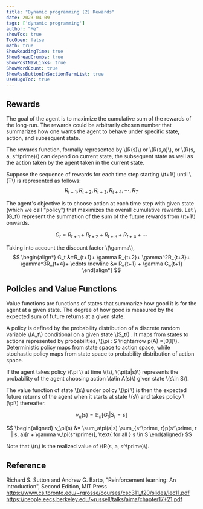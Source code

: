 ```yaml
---
title: "Dynamic programming (2) Rewards" 
date: 2023-04-09
tags: ['dynamic programming']
author: "Me"
showToc: true
TocOpen: false
math: true
ShowReadingTime: true
ShowBreadCrumbs: true
ShowPostNavLinks: true
ShowWordCount: true
ShowRssButtonInSectionTermList: true
UseHugoToc: true
---
```


## Rewards 

The goal of the agent is to maximize the cumulative sum of the rewards of the long-run. The rewards could be arbitrarily chosen number that summarizes how one wants the agent to behave under specific state, action, and subsequent state. 

The rewards function, formally represented by \\(R(s)\\) or \\(R(s,a)\\), or \\(R(s, a, s^\prime)\\) can depend on current state, the subsequent state as well as the action taken by the agent taken in the current state.

Suppose the sequence of rewards for each time step starting \\(t+1\\) until \\(T\\) is represented as follows: 
$$ 
R_{t+1}, R_{t+2}, R_{t+3}, R_{t+4}, \cdots, R_T
$$ 

The agent's objective is to choose action at each time step with given state (which we call "policy") that maximizes the overall cumulative rewards. Let \\(G_t\\) represent the summation of the sum of the future rewards from \\(t+1\\) onwards.

$$ 
G_t =R_{t+1}+ R_{t+2}+ R_{t+3}+ R_{t+4}+ \cdots 
$$


Taking into account the discount factor \\(\gamma\\), 
$$ 
\begin{align*}
G_t &=R_{t+1}+ \gamma R_{t+2}+ \gamma^2R_{t+3}+ \gamma^3R_{t+4}+ \cdots \newline
&= R_{t+1} + \gamma G_{t+1}
\end{align*}
$$


## Policies and Value Functions 

Value functions are functions of states that summarize how good it is for the agent at a given state.  The degree of how good is measured by the expected sum of future returns at a given state. 

A policy is defined by the probability distribution of a discrete random variable \\(A_t\\) conditional on a given state \\(S_t\\) . It maps from states to actions represented by probabilities,  \\(\pi : S \rightarrow p(A) =[0,1]\\).  Deterministic policy maps from state space to action space, while stochastic policy maps from state space to probability distribution of action space. 

If the agent takes policy \\(\pi \\) at time \\(t\\), \\(\pi(a|s)\\) represents the probability of the agent choosing action \\(a\in A(s)\\) given state \\(s\in S\\). 

The value function of state \\(s\\) under policy \\(\pi \\) is then the expected future returns of the agent when it starts at state \\(s\\) and takes policy \\(\pi\\) thereafter. 

$$
v_{\pi}(s) 
= \mathbb{E}_{\pi}[G_t | S_t = s] 
$$

$$ 
\begin{aligned}
v_\pi(s) 
&= \sum_a\pi(a|s) \sum_{s^\prime, r}p(s^\prime, r | s, a)[r + \gamma v_\pi(s^\prime)], \text{ for all } s \in S
\end{aligned}
$$ 

Note that \\(r\\) is the realized value of \\(R(s, a, s^\prime)\\). 


## Reference 

Richard S. Sutton and Andrew G. Barto, "Reinforcement learning: An introduction", Second Edition, MIT Press
https://www.cs.toronto.edu/~rgrosse/courses/csc311_f20/slides/lec11.pdf
https://people.eecs.berkeley.edu/~russell/talks/aima/chapter17+21.pdf 